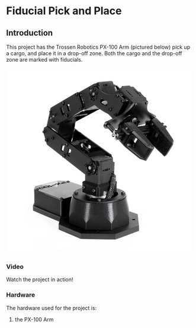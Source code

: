 # Fiducial Pick and Place

## Introduction

This project has the Trossen Robotics PX-100 Arm (pictured below) pick
up a cargo, and place it in a drop-off zone. Both the cargo and the
drop-off zone are marked with fiducials. 

<img src="./images/arm.jpg" width="500" height="500" />

### Video

Watch the project in action!

### Hardware

The hardware used for the project is:

1. the PX-100 Arm
